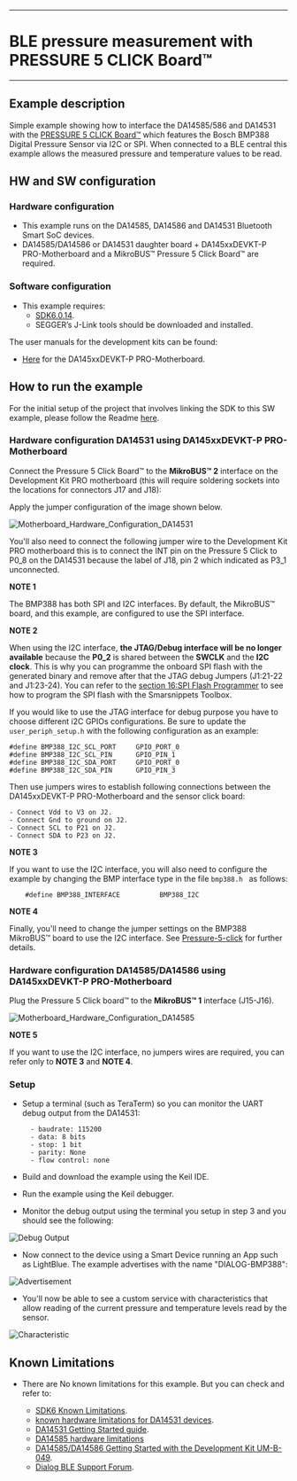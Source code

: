 ------
# BLE pressure measurement with PRESSURE 5 CLICK Board™
------

## Example description

Simple example showing how to interface the DA14585/586 and DA14531 with the [PRESSURE 5 CLICK Board™](https://www.mikroe.com/pressure-5-click) which features the Bosch BMP388 Digital Pressure Sensor via I2C or SPI. 
When connected to a BLE central this example allows the measured pressure and temperature values to be read. 

## HW and SW configuration

### **Hardware configuration**

- This example runs on the DA14585, DA14586 and DA14531 Bluetooth Smart SoC devices.
- DA14585/DA14586 or DA14531 daughter board + DA145xxDEVKT-P PRO-Motherboard and a MikroBUS™ Pressure 5 Click Board™ are required.

### **Software configuration**
- This example requires:
  * [SDK6.0.14](https://www.dialog-semiconductor.com/da14531_sdk_latest).
  * SEGGER’s J-Link tools should be downloaded and installed.

The user manuals for the development kits can be found:

- [Here](https://www.dialog-semiconductor.com/products/da14531-development-kit-pro) for the DA145xxDEVKT-P PRO-Motherboard.

## How to run the example

For the initial setup of the project that involves linking the SDK to this SW example, please follow the Readme [here](../../Readme.md).

### Hardware configuration DA14531 using DA145xxDEVKT-P PRO-Motherboard

Connect the Pressure 5 Click Board™ to the **MikroBUS™ 2** interface on the Development Kit PRO motherboard (this will require soldering sockets into the locations for connectors J17 and J18):

Apply the jumper configuration of the image shown below.

![Motherboard_Hardware_Configuration_DA14531](assets/PRO-DK-MikroBus-BMP388.jpg)

You'll also need to connect the following jumper wire to the Development Kit PRO motherboard this is to connect the INT pin on the Pressure 5 Click to P0_8 on the DA14531 because 
the label of J18, pin 2 which indicated as P3_1 unconnected.

**NOTE 1**

The BMP388 has both SPI and I2C interfaces. By default, the MikroBUS™ board, and this example, are configured to use the SPI interface. 

**NOTE 2**

When using the I2C interface, **the JTAG/Debug interface will be no longer available** because the **P0_2** is shared between the **SWCLK** and the **I2C clock**.
This is why you can programme the onboard SPI flash with the generated binary and remove after that the JTAG debug Jumpers (J1:21-22 and J1:23-24). 
You can refer to the [section 16:SPI Flash Programmer](http://lpccs-docs.dialog-semiconductor.com/UM-B-083/tools/SPIFlashProgrammer.html) to see how to program the SPI flash with the Smarsnippets Toolbox.

If you would like to use the JTAG interface for debug purpose you have to choose different i2C GPIOs configurations. Be sure to update the `user_periph_setup.h` with the following configuration as an example:

	#define BMP388_I2C_SCL_PORT     GPIO_PORT_0
	#define BMP388_I2C_SCL_PIN      GPIO_PIN_1
	#define BMP388_I2C_SDA_PORT     GPIO_PORT_0
	#define BMP388_I2C_SDA_PIN      GPIO_PIN_3


Then use jumpers wires to establish following connections between the DA145xxDEVKT-P PRO-Motherboard and the sensor click board:
 
	- Connect Vdd to V3 on J2.
	- Connect Gnd to ground on J2.
	- Connect SCL to P21 on J2.
	- Connect SDA to P23 on J2.

**NOTE 3**

If you want to use the I2C interface, you will also need to configure the example by changing the BMP interface type in the file `bmp388.h ` as follows:

        #define BMP388_INTERFACE          BMP388_I2C

**NOTE 4**

Finally, you'll need to change the jumper settings on the BMP388 MikroBUS™ board to use the I2C interface. See [Pressure-5-click](https://www.mikroe.com/pressure-5-click) for further details.


### Hardware configuration DA14585/DA14586 using DA145xxDEVKT-P PRO-Motherboard

Plug the Pressure 5 Click board™ to the **MikroBUS™ 1** interface (J15-J16).	

![Motherboard_Hardware_Configuration_DA14585](assets/DA14585_PRO-DK-MikroBus-BMP388.jpg)

**NOTE 5**

If you want to use the I2C interface, no jumpers wires are required, you can refer only to **NOTE 3** and **NOTE 4**.

### Setup

- Setup a terminal (such as TeraTerm) so you can monitor the UART debug output from the DA14531: 

        - baudrate: 115200
        - data: 8 bits
        - stop: 1 bit
        - parity: None
        - flow control: none

- Build and download the example using the Keil IDE. 

- Run the example using the Keil debugger.

- Monitor the debug output using the terminal you setup in step 3 and you should see the following:

![Debug Output](assets/debug_output.png)
 
- Now connect to the device using a Smart Device running an App such as LightBlue. The example advertises with the name "DIALOG-BMP388":

![Advertisement](assets/advertisement.png)

- You'll now be able to see a custom service with characteristics that allow reading of the current pressure and temperature levels read by the sensor.

![Characteristic](assets/characteristics.png)

## Known Limitations

- There are No known limitations for this example. But you can check and refer to: 

	- [SDK6 Known Limitations](http://lpccs-docs.dialog-semiconductor.com/sdk6_kll/index.html).
	- [known hardware limitations for DA14531 devices](https://www.dialog-semiconductor.com/da14531_HW_Limitation).
	- [DA14531 Getting Started guide](https://www.dialog-semiconductor.com/da14531-getting-started).
	- [DA14585 hardware limitations](https://www.dialog-semiconductor.com/sites/default/files/da1458x-knownlimitations_2019_01_07.pdf)
	- [DA14585/DA14586 Getting Started with the Development Kit UM-B-049](http://lpccs-docs.dialog-semiconductor.com/da14585_getting_started/index.html).
	- [Dialog BLE Support Forum](https://www.dialog-semiconductor.com/BLE_Support).

